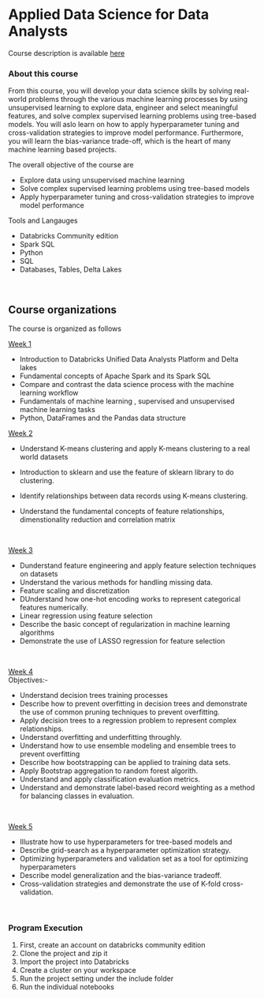 # Applied Data Science for Data Analysts 
 Course description is available [here](https://www.coursera.org/learn/applied-data-science-for-data-analysts/home/welcome)
 
### About this course
From this course, you will develop your data science skills by solving real-world problems through the various machine learning processes by using unsupervised learning to explore data, engineer and select meaningful features, and solve complex supervised learning problems using tree-based models. You will aslo learn on how to apply hyperparameter tuning and cross-validation strategies to improve model performance. Furthermore, you will learn the bias-variance trade-off, which is the heart of  many machine learning based projects.

The overall objective of the course are
* Explore data using unsupervised machine learning
* Solve complex supervised learning problems using tree-based models
* Apply hyperparameter tuning and cross-validation strategies to improve model performance

Tools and Langauges

* Databricks Community edition
* Spark SQL
* Python
* SQL
* Databases, Tables, Delta Lakes

 <br>
 
 ## Course organizations
 
 The course is organized as follows
 
 [Week 1](https://github.com/htefera/Applied-Data-Science/tree/master/Module%201/)<br>
 
* Introduction to Databricks Unified Data Analysts Platform and Delta lakes
* Fundamental concepts of Apache Spark and its Spark SQL
* Compare and contrast the data science process with the machine learning workflow
* Fundamentals of machine learning , supervised and unsupervised machine learning tasks
* Python, DataFrames and the Pandas data structure 
     <br>

 [Week 2](https://github.com/htefera/Applied-Data-Science/tree/master/Module%202)<br>
 
* Understand K-means clustering and apply K-means clustering to a real world datasets
* Introduction to sklearn and use the feature of sklearn library to do clustering.
* Identify relationships between data records using K-means clustering.
* Understand the fundamental concepts of feature relationships, dimenstionality reduction and correlation matrix

  <br>

 [Week 3](https://github.com/htefera/Applied-Data-Science/tree/master/Module%203)<br>

* Dunderstand feature engineering and apply feature selection techniques on datasets
* Understand the various methods for handling missing data.
* Feature scaling and discretization
* DUnderstand how one-hot encoding  works to represent categorical features numerically.
* Linear regression using feature selection
* Describe the basic concept of regularization in machine learning algorithms
* Demonstrate the use of LASSO regression for feature selection
<br>

 [Week 4]()<br>
 Objectives:-
 
* Understand decision trees training processes
* Describe how to prevent overfitting in decision trees and demonstrate the use of common pruning techniques to prevent overfitting.
* Apply decision trees to a regression problem to represent complex relationships.
* Understand overfitting and underfitting throughly.
* Understand how to use ensemble modeling  and ensemble trees to prevent overfitting
* Describe how bootstrapping can be applied to training data sets.
* Apply Bootstrap aggregation to random forest algorith.
* Understand and apply classification evaluation metrics.
* Understand and demonstrate label-based record weighting as a method for balancing classes in evaluation.
<br>


 [Week 5]()<br>
 
* Illustrate how to use hyperparameters for tree-based models and  
* Describe grid-search as a hyperparameter optimization strategy.
* Optimizing hyperparameters and validation set as a tool for optimizing hyperparameters
* Describe model generalization and the bias-variance tradeoff.
* Cross-validation strategies and demonstrate the use of K-fold cross-validation.
 <br>
 
 ### Program Execution
1.  First, create an account on databricks community edition
2.  Clone the project and zip it
3.  Import the project into Databricks
4.  Create a cluster on your workspace
5.  Run the project setting under the include folder
6.  Run the individual notebooks


